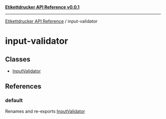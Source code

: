 [**Etikettdrucker API Reference v0.0.1**](../README.md)

***

[Etikettdrucker API Reference](../modules.md) / input-validator

# input-validator

## Classes

- [InputValidator](classes/InputValidator.md)

## References

### default

Renames and re-exports [InputValidator](classes/InputValidator.md)

